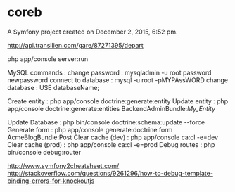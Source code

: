 coreb
=====

A Symfony project created on December 2, 2015, 6:52 pm.

http://api.transilien.com/gare/87271395/depart

php app/console server:run


MySQL commands :
change password : mysqladmin -u root password newpassword
connect to database : mysql -u root -pMYPAssWORD
change database : USE databaseName;



Create entity : php app/console doctrine:generate:entity
Update entity : php app/console doctrine:generate:entities BackendAdminBundle:_My_Entity_

Update Database : php bin/console doctrine:schema:update --force
Generate form : php app/console generate:doctrine:form AcmeBlogBundle:Post
Clear cache (dev) : php app/console ca:cl -e=dev
Clear cache (prod) : php app/console ca:cl -e=prod
Debug routes : php bin/console debug:router


http://www.symfony2cheatsheet.com/
http://stackoverflow.com/questions/9261296/how-to-debug-template-binding-errors-for-knockoutjs